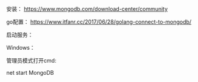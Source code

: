 安装：
https://www.mongodb.com/download-center/community

go配置：
https://www.itfanr.cc/2017/06/28/golang-connect-to-mongodb/

启动服务：

Windows：

管理员模式打开cmd:

net start MongoDB
